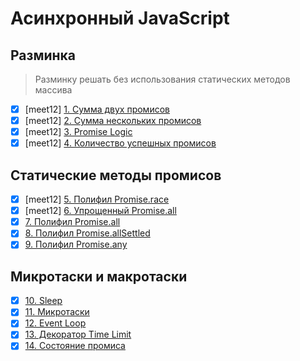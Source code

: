 # Асинхронный JavaScript

## Разминка
> Разминку решать без использования статических методов массива
- [x] [meet12] [1. Сумма двух промисов](1.add-two-promises.js)
- [x] [meet12] [2. Сумма нескольких промисов](2.add-all-promises.js)
- [x] [meet12] [3. Promise Logic](3.promise-logic.js)
- [x] [meet12] [4. Количество успешных промисов](4.count-fulfilled-promises.js)

## Статические методы промисов
- [x] [meet12] [5. Полифил Promise.race](5.race.js)
- [x] [meet12] [6. Упрощенный Promise.all](6.simple-all.js)
- [x] [7. Полифил Promise.all](7.all.js)
- [x] [8. Полифил Promise.allSettled](8.all-settled.js)
- [x] [9. Полифил Promise.any](9.any.js)

## Микротаски и макротаски
- [x] [10. Sleep](10.sleep.js)
- [x] [11. Микротаски](11.microtasks.js)
- [x] [12. Event Loop](12.event-loop.js)
- [x] [13. Декоратор Time Limit](13.time-limit.js)
- [x] [14. Состояние промиса](14.state.js)